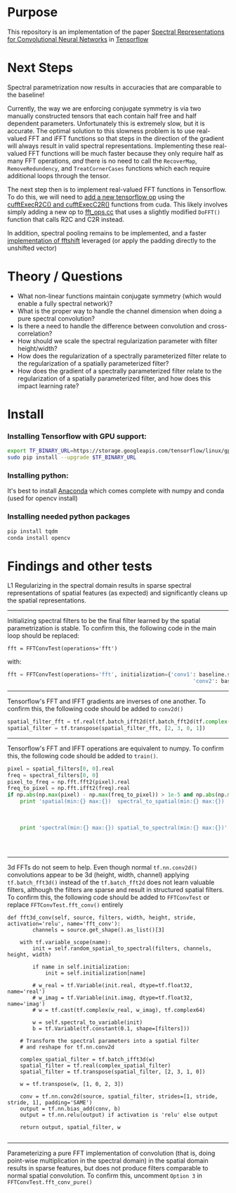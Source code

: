 # Purpose
This repository is an implementation of the paper [Spectral Representations for Convolutional Neural Networks](http://arxiv.org/abs/1506.03767) in [Tensorflow](http://tensorflow.org/)

# Next Steps
Spectral parametrization now results in accuracies that are comparable to the baseline! 

Currently, the way we are enforcing conjugate symmetry is via two manually constructed tensors that each contain half free and half dependent parameters. 
Unfortunately this is extremely slow, but it is accurate. The optimal solution to this slowness problem is to use real-valued FFT and iFFT functions so that steps
in the direction of the gradient will always result in valid spectral representations. Implementing these real-valued FFT functions will be much faster because they only
require half as many FFT operations, *and* there is no need to call the `RecoverMap`, `RemoveRedundency`, and `TreatCornerCases` functions which each require additional loops through
the tensor. 

The next step then is to implement real-valued FFT functions in Tensorflow. To do this, we will need to [add a new tensorflow op](https://www.tensorflow.org/versions/r0.9/how_tos/adding_an_op/index.html) using the 
[cufftExecR2C() and cufftExecC2R()](http://docs.nvidia.com/cuda/cufft/index.html#fft-types) functions from cuda. This likely involves simply adding a new op to [fft_ops.cc](https://github.com/tensorflow/tensorflow/blob/d42facc3cc9611f0c9722c81551a7404a0bd3f6b/tensorflow/core/kernels/fft_ops.cc)
that uses a slightly modified `DoFFT()` function that calls R2C and C2R instead.
 
In addition, spectral pooling remains to be implemented, and a faster [implementation of fftshift](https://devtalk.nvidia.com/default/topic/515723/does-cuda-provide-fftshift-function-like-matlab-/) leveraged (or apply the padding directly to the unshifted vector)


# Theory / Questions
- What non-linear functions maintain conjugate symmetry (which would enable a fully spectral network)?
- What is the proper way to handle the channel dimension when doing a pure spectral convolution?
- Is there a need to handle the difference between convolution and cross-correlation?
- How should we scale the spectral regularization parameter with filter height/width?
- How does the regularization of a spectrally parameterized filter relate to the regularization of a spatially parameterized filter?
- How does the gradient of a spectrally parameterized filter relate to the regularization of a spatially parameterized filter, and how does this impact learning rate?


# Install
### Installing Tensorflow with GPU support:
```bash
export TF_BINARY_URL=https://storage.googleapis.com/tensorflow/linux/gpu/tensorflow-0.9.0rc0-cp27-none-linux_x86_64.whl
sudo pip install --upgrade $TF_BINARY_URL
```

### Installing python:
It's best to install [Anaconda](https://www.continuum.io/downloads) which comes complete with numpy and conda (used for opencv install)

### Installing needed python packages
```bash
pip install tqdm
conda install opencv
```

# Findings and other tests

L1 Regularizing in the spectral domain results in sparse spectral representations of spatial features (as expected) and significantly cleans up the spatial representations.

---

Initializing spectral filters to be the final filter learned by the spatial parametrization is stable.
To confirm this, the following code in the main loop should be replaced:
```
fft = FFTConvTest(operations='fft')
```
with:
```python
fft = FFTConvTest(operations='fft', initialization={'conv1': baseline.spectral_conv1.eval(session=baseline.sess),
                                                           'conv2': baseline.spectral_conv2.eval(session=baseline.sess)})
```
---
Tensorflow's FFT and IFFT gradients are inverses of one another.
To confirm this, the following code should be added to `conv2d()`
```python
spatial_filter_fft = tf.real(tf.batch_ifft2d(tf.batch_fft2d(tf.complex(spatial_filter_for_fft, spatial_filter_for_fft * 0.0))))
spatial_filter = tf.transpose(spatial_filter_fft, [2, 3, 0, 1])
```
---
Tensorflow's FFT and IFFT  operations are equivalent to numpy. 
To confirm this, the following code should be added to `train()`.
```python
pixel = spatial_filters[0, 0].real
freq = spectral_filters[0, 0]
pixel_to_freq = np.fft.fft2(pixel).real
freq_to_pixel = np.fft.ifft2(freq).real
if np.abs(np.max(pixel) - np.max(freq_to_pixel)) > 1e-5 and np.abs(np.min(freq.real) - np.max(pixel_to_freq)) > 1e-5:
    print 'spatial(min:{} max:{})  spectral_to_spatial(min:{} max:{}) '.format(np.min(pixel),
                                                                               np.max(pixel),
                                                                               np.min(freq_to_pixel),
                                                                               np.max(freq_to_pixel))
    print 'spectral(min:{} max:{}) spatial_to_spectral(min:{} max:{})'.format(np.min(freq.real),
                                                                              np.max(freq.real),
                                                                              np.min(pixel_to_freq),
                                                                              np.max(pixel_to_freq))
```
---
3d FFTs do not seem to help. Even though normal `tf.nn.conv2d()` convolutions appear to be 3d (height, width, channel)
applying `tf.batch_fft3d()` instead of the `tf.batch_fft2d` does not learn valuable filters, although the filters are sparse and result in structured spatial filters.
To confirm this, the following code should be added to `FFTConvTest` or replace `FFTConvTest.fft_conv()` entirely
```
def fft3d_conv(self, source, filters, width, height, stride, activation='relu', name='fft_conv'):
        channels = source.get_shape().as_list()[3]

    with tf.variable_scope(name):
        init = self.random_spatial_to_spectral(filters, channels, height, width)

        if name in self.initialization:
            init = self.initialization[name]

        # w_real = tf.Variable(init.real, dtype=tf.float32, name='real')
        # w_imag = tf.Variable(init.imag, dtype=tf.float32, name='imag')
        # w = tf.cast(tf.complex(w_real, w_imag), tf.complex64)

        w = self.spectral_to_variable(init)
        b = tf.Variable(tf.constant(0.1, shape=[filters]))

    # Transform the spectral parameters into a spatial filter
    # and reshape for tf.nn.conv2d

    complex_spatial_filter = tf.batch_ifft3d(w)
    spatial_filter = tf.real(complex_spatial_filter)
    spatial_filter = tf.transpose(spatial_filter, [2, 3, 1, 0])

    w = tf.transpose(w, [1, 0, 2, 3])

    conv = tf.nn.conv2d(source, spatial_filter, strides=[1, stride, stride, 1], padding='SAME')
    output = tf.nn.bias_add(conv, b)
    output = tf.nn.relu(output) if activation is 'relu' else output

    return output, spatial_filter, w
    
```
---
Parameterizing a pure FFT implementation of convolution (that is, doing point-wise multiplication in the spectral domain) in
the spatial domain results in sparse features, but does not produce filters comparable to normal spatial convolution.
To confirm this, uncomment `Option 3` in `FFTConvTest.fft_conv_pure()`